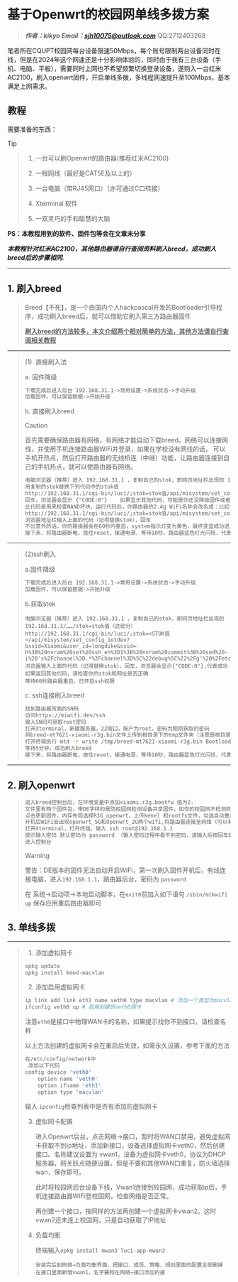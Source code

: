 # 基于Openwrt的校园网单线多拨方案

> ***作者：kikyo   Email：sjh10075@outlook.com***  QQ:2712403268

  笔者所在CQUPT校园网每台设备限速50Mbps，每个账号限制两台设备同时在线，但是在2024年这个网速还是十分影响体验的，同时由于我有三台设备（手机、电脑、平板），需要同时上网也不希望频繁切换登录设备，遂购入一台红米AC2100，刷入openwrt固件，开启单线多拨，多线程网速提升至100Mbps，基本满足上网需求。

## 教程

需要准备的东西：

> [!TIP]
>
>  > 1. 一台可以刷Openwrt的路由器(推荐红米AC2100)
>  >
>  > 2. 一根网线（最好是CAT5E及以上的）
>  >
>  > 3. 一台电脑（带RJ45网口）（亦可通过C口转接）
>  >
>  > 4. Xterminal 软件
>  >
>  > 5. 一双灵巧的手和聪慧的大脑
>
> **PS：本教程用到的软件、固件包等会在文章末分享**
>
> ***本教程针对红米AC2100，其他路由器请自行查阅资料刷入breed，成功刷入breed后的步骤相同.***

------

## 1. 刷入breed

> Breed【不死】，是一个由国内个人hackpascal开发的Bootloader引导程序，成功刷入breed后，就可以借助它刷入第三方路由器固件
>
> <u>**刷入breed的方法较多，本文介绍两个相对简单的方法，其他方法请自行查阅相关教程**</u>

------

> (1). 直接刷入法
>
> a. 固件降级
>
> ```txt
> 下载完成后进入后台 192.168.31.1->常用设置->系统状态->手动升级
> 加载固件，可以保留数据->开始升级
> ```
>
> b. 直接刷入breed
>
> > [!CAUTION]
> >
> >   首先需要确保路由器有网络，有网络才能自动下载breed。网络可以连接网线，并使用手机连接路由器WiFi并登录，如果在学校没有网线的话，
> > 可以手机开热点，然后打开路由器的无线桥连（中继）功能，让路由器连接到自己的手机热点，就可以使路由器有网络。
>
> ```html
> 电脑浏览器（推荐）进入 192.168.31.1 ，复制自己的stok，即网页地址栏出现的 192.168.31.1/……/stok=stok值（这部分）
> 用复制的stok替换下列代码中的stok值
> http://192.168.31.1/cgi-bin/luci/;stok=stok值/api/misystem/set_config_iotdev?bssid=Xiaomi&user_id=longdike&ssid=%0A%5B%20-z%20%22%24(dmesg%20%7C%20grep%20ESMT)%22%20%5D%20%26%26%20B%3D%22Toshiba%22%20%7C%7C%20B%3D%22ESMT%22%0Auci%20set%20wireless.%24(uci%20show%20wireless%20%7C%20awk%20F%20'.'%20'%2Fwl1%2F%20%7Bprint%20%242%7D').ssid%3D%22%24B%20%24(dmesg%20%7C%20awk%20'%2FBad%2F%20%7Bprint%20%245%7D')%22%0A%2Fetc%2Finit.d%2Fnetwork%20restart%0A
> 回车，浏览器会显示 {"CODE:0"}    如果显示其他代码，可能是你还没降级固件或者stok 过期，也可以恢复出厂设置尝试
> 此代码是用来检查NAND坏块，运行代码后，你路由器的2.4g WiFi名称会改名成：比如 “ESMT”，“Toshiba”，“Toshiba 90 768”。 90和768是坏块。 如果ESMT或者Toshiba后面没数字，代表没有坏块。坏块基本不会影响下面的操作，但是存在部分设备异常的情况，如存在坏块且无法刷入breed，考虑更换路由器尝试。
> http://192.168.31.1/cgi-bin/luci/;stok=stok值/api/misystem/set_config_iotdev?bssid=Xiaomi&user_id=longdike&ssid=%0Acd%20%2Ftmp%0Acurl%20-o%20B%20-O%20https%3A%2F%2Fbreed.hackpascal.net%2Fbreed-mt7621-xiaomi-r3g.bin%20-k%0A%5B%20-z%20%22%24(sha256sum%20B%20%7C%20grep%20242d42eb5f5aaa67ddc9c1baf1acdf58d289e3f792adfdd77b589b9dc71eff85)%22%20%5D%20%7C%7C%20mtd%20-r%20write%20B%20Bootloader%0A ```
> 浏览器地址栏输入上面的代码（记得替换stok），回车
> 不出意外的话，你的路由器会在60秒内重启，system指示灯变为黄色，最终变蓝成功进入系统，代表刷入breed成功
> 接下来，将路由器断电，按住reset，接通电源，等待10秒，路由器蓝色灯光闪烁，代表进入breed，用网线将路由器和电脑连接，浏览器地址栏输入192.168.1.1进入breed控制台
> ```

------

> (2)ssh刷入
>
> a.固件降级
>
> ```txt
> 下载完成后进入后台 192.168.31.1->常用设置->系统状态->手动升级
> 加载固件，可以保留数据->开始升级
> ```
>
> b.获取stok
>
> ```
> 电脑浏览器（推荐）进入 192.168.31.1 ，复制自己的stok，即网页地址栏出现的 192.168.31.1/……/stok=stok值（这部分）
> http://192.168.31.1/cgi-bin/luci/;stok=<STOK值>/api/misystem/set_config_iotdev?bssid=Xiaomi&user_id=longdike&ssid=-h%3B%20nvram%20set%20ssh_en%3D1%3B%20nvram%20commit%3B%20sed%20-i%20's%2Fchannel%3D.*%2Fchannel%3D%5C%22debug%5C%22%2Fg'%20%2Fetc%2Finit.d%2Fdropbear%3B%20%2Fetc%2Finit.d%2Fdropbear%20start%3B
> 浏览器输入上面的代码（记得替换stok），回车，浏览器会显示{"CODE:0"},代表成功
> 如果返回其他代码，请检查你的stok和网址是否正确
> 等待60秒路由器重启，已开启ssh权限
> ```
>
> c. ssh连接刷入breed
>
> ```bash
> 找到路由器背面的SN码
> 访问https://miwifi.dev/ssh
> 输入SN码可获取root密码
> 打开Xterminal，新建服务器，22端口，账户为root，密码为刚刚获取的密码
> 将breed-mt7621-xiaomi-r3g.bin文件上传到根目录下的tmp文件夹（注意是根目录下的，不是tmp文件夹下的tmp文件夹）
> 打开终端执行 mtd -r write /tmp/breed-mt7621-xiaomi-r3g.bin Bootloader
> 等待5分钟，成功刷入breed
> 接下来，将路由器断电，按住reset，接通电源，等待10秒，路由器蓝色灯光闪烁，代表进入breed，用网线将路由器和电脑连接，浏览器地址栏输入192.168.1.1进入breed控制台
> ```

------

## 2. 刷入openwrt

> ```bash
> 进入breed控制台后，在环境变量中添加xiaomi.r3g.bootfw 值为2.
> 文件里有两个固件包，带DE字样的是防校园网检测设备共享固件，如你的校园网不检测网络共享，可以刷入不带DE的固件
> 点击更新固件，内存布局选择R3G_openwrt，上传kenel 和rootfs文件，勾选自动重启，确认等待自动更新，并开机，第一次开机所需的时间较长，请耐心等待
> 开机后WiFi会出现openwrt_5G和Openwrt_2G两个wifi,将路由器连接至网络（可以有线接入，手机连接路由器WiFi会弹出登录页面）,电脑连接路由器
> 打开Xterminal，打开终端，输入 ssh root@192.168.1.1
> 提示输入密码 默认密码为 password （输入密码过程中看不到密码，请输入后按回车即可）
> 进入控制台
> ```
>
> > [!WARNING]
> >
> > 警告：DE版本的固件无法自动开启WiFi，第一次刷入固件开机后，有线连接电脑，进入`192.168.1.1`，路由器后台，密码为 `password`
> >
> > 在 系统->启动项->本地启动脚本，在`exit0`前加入如下语句 `/sbin/mtkwifi up` 保存应用重启路由器即可
>
> 

## 3. 单线多拨

------

> 1. 添加虚拟网卡
>
> ```bash
> opkg update
> opkg install kmod-macvlan
> ```
>
> 2. 添加启用虚拟网卡
>
>   ```bash
>   ip link add link eth1 name veth0 type macvlan # 添加一个类型为macvlan，名字为veth0的虚拟网卡，并通过虚拟链路和eth1连接起来
>   ifconfig veth0 up # 启用创建的veth0网卡
>   ```
>
>   注意`eth0`是接口中物理WAN卡的名称，如果提示找你不到接口，请检查名称
>
>   以上方法创建的虚拟网卡会在重启后失效，如需永久设置，参考下面的方法
>
>   ```bash
>   在/etc/config/network中
>    添加以下代码
>   config device 'veth0'
>       option name 'veth0'
>       option ifname 'eth1'
>       option type 'macvlan'
>   ```
>
>   输入 `ipconfig`检查列表中是否有添加的虚拟网卡
>
> 3. 虚拟网卡配置
>
>    	进入Openwrt后台，点击网络→接口，暂时将WAN口禁用，避免虚拟网卡获取不到ip地址，添加新接口，设备选择虚拟网卡veth0，然后创建接口。名称建议设置为 vwan1，设备为虚拟网卡veth0，协议为DHCP服务器，网关跃点随便设置。但是不要和其他WAN口重复，防火墙选择wan，保存即可。
>    					
>    	此时将校园网后台设备下线，Vwan1连接到校园网，成功获取ip后，手机连接路由器WiFi登校园网，检查网络是否正常。
>    					
>    	再创建一个接口，按同样的方法再创建一个虚拟网卡vwan2。这时vwan2还未连上校园网，只是自动获取了IP地址
>
> 4. 负载均衡	
>
>    终端输入`opkg install mwan3 luci-app-mwan3`	
>
>    ```
>    安装完后到网络→负载均衡界面，把接口、成员、策略、规则里面的配置全部删掉
>    在接口里面新增vwan1，名字要和在网络→接口添加的接
